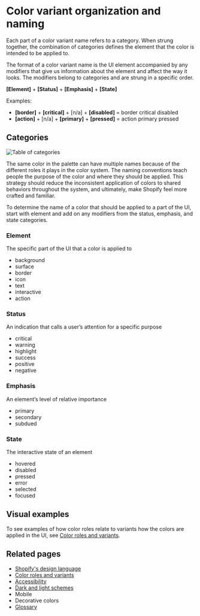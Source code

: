 # Color variant organization and naming

Each part of a color variant name refers to a category. When strung together, the combination of categories defines the element that the color is intended to be applied to.

The format of a color variant name is the UI element accompanied by any modifiers that give us information about the element and affect the way it looks. The modifiers belong to categories and are strung in a specific order.

**[Element]** + **[Status]** + **[Emphasis]** + **[State]**

Examples:

- **[border]** + **[critical]** + [n/a] + **[disabled]** = border critical disabled
- **[action]** + [n/a] + **[primary]** + **[pressed]** = action primary pressed

## Categories

![Table of categories](/assets/namingcategories.png)

The same color in the palette can have multiple names because of the different roles it plays in the color system. The naming conventions teach people the purpose of the color and where they should be applied. This strategy should reduce the inconsistent application of colors to shared behaviors throughout the system, and ultimately, make Shopify feel more crafted and familiar.

To determine the name of a color that should be applied to a part of the UI, start with element and add on any modifiers from the status, emphasis, and state categories.

### Element

The specific part of the UI that a color is applied to

- background
- surface
- border
- icon
- text
- interactive
- action

### Status

An indication that calls a user’s attention for a specific purpose

- critical
- warning
- highlight
- success
- positive
- negative

### Emphasis

An element’s level of relative importance

- primary
- secondary
- subdued

### State

The interactive state of an element

- hovered
- disabled
- pressed
- error
- selected
- focused

## Visual examples

To see examples of how color roles relate to variants how the colors are applied in the UI, see [Color roles and variants](/design-language-documentation/color-roles-and-variants.md#visual-examples).

## Related pages

- [Shopify's design language](/design-language-documentation/index.md)
- [Color roles and variants](/design-language-documentation/color-roles-and-variants.md)
- [Accessibility](/design-language-documentation/accessibility.md)
- [Dark and light schemes](/design-language-documentation/schemes.md)
- Mobile
- Decorative colors
- [Glossary](/design-language-documentation/glossary.md)
